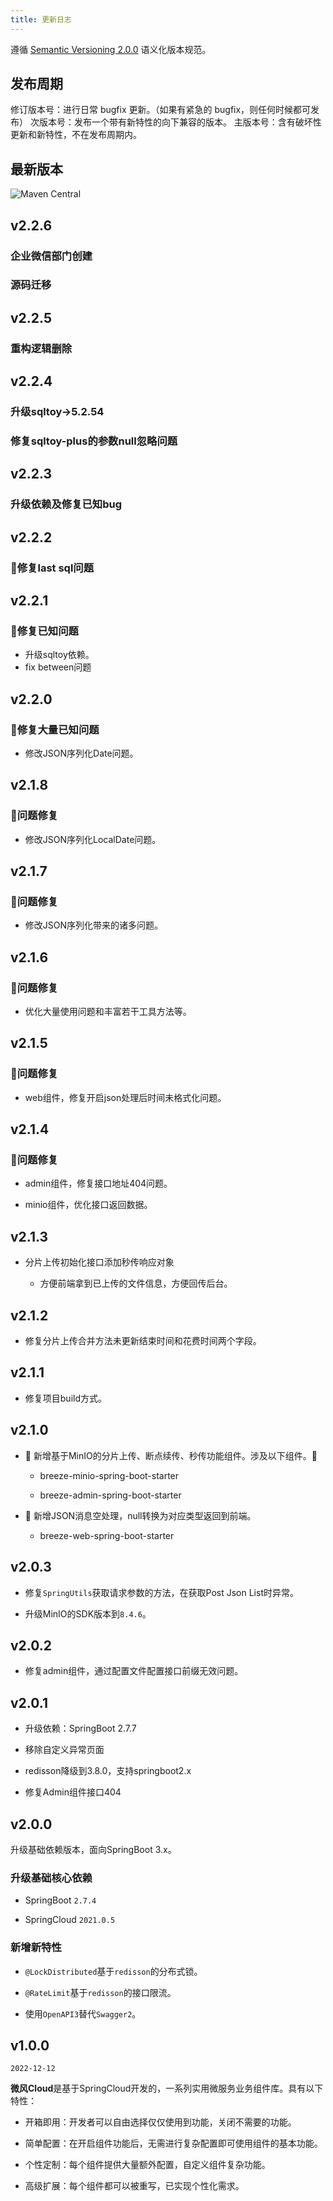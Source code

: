 ```yaml
---
title: 更新日志
---
```


遵循 [Semantic Versioning 2.0.0](https://semver.org/lang/zh-CN/) 语义化版本规范。

## 发布周期

修订版本号：进行日常 bugfix 更新。（如果有紧急的 bugfix，则任何时候都可发布）
次版本号：发布一个带有新特性的向下兼容的版本。
主版本号：含有破坏性更新和新特性，不在发布周期内。

## 最新版本

![Maven Central](https://img.shields.io/maven-central/v/cn.fanzy.breeze/breeze-spring-cloud?style=for-the-badge.png)
## v2.2.6
### 企业微信部门创建
### 源码迁移
## v2.2.5
### 重构逻辑删除

## v2.2.4
### 升级sqltoy->5.2.54
### 修复sqltoy-plus的参数null忽略问题

## v2.2.3
### 升级依赖及修复已知bug

## v2.2.2
### 🐛修复last sql问题

## v2.2.1
### 🐛修复已知问题

* 升级sqltoy依赖。
* fix between问题

## v2.2.0
### 🐛修复大量已知问题

* 修改JSON序列化Date问题。


## v2.1.8
### 🐛问题修复

* 修改JSON序列化LocalDate问题。

## v2.1.7
### 🐛问题修复

* 修改JSON序列化带来的诸多问题。

## v2.1.6

### 🐛问题修复

* 优化大量使用问题和丰富若干工具方法等。

## v2.1.5

### 🐛问题修复

* web组件，修复开启json处理后时间未格式化问题。



## v2.1.4

### 🐛问题修复

* admin组件，修复接口地址404问题。

* minio组件，优化接口返回数据。

## v2.1.3

* 分片上传初始化接口添加秒传响应对象
  
  * 方便前端拿到已上传的文件信息，方便回传后台。

## v2.1.2

- 修复分片上传合并方法未更新结束时间和花费时间两个字段。

## v2.1.1

* 修复项目build方式。

## v2.1.0

* 🎉 新增基于MinIO的分片上传、断点续传、秒传功能组件。涉及以下组件。🐶
  
  * breeze-minio-spring-boot-starter
  
  * breeze-admin-spring-boot-starter

* 🎉 新增JSON消息空处理，null转换为对应类型返回到前端。
  
  * breeze-web-spring-boot-starter

## v2.0.3

* 修复`SpringUtils`获取请求参数的方法，在获取Post Json List时异常。

* 升级MinIO的SDK版本到`8.4.6`。

## v2.0.2

- 修复admin组件，通过配置文件配置接口前缀无效问题。

## v2.0.1

* 升级依赖：SpringBoot 2.7.7

* 移除自定义异常页面

* redisson降级到3.8.0，支持springboot2.x

* 修复Admin组件接口404

## v2.0.0

升级基础依赖版本，面向SpringBoot 3.x。

### 升级基础核心依赖

* SpringBoot `2.7.4`

* SpringCloud `2021.0.5`

### 新增新特性

* `@LockDistributed`基于`redisson`的分布式锁。

* `@RateLimit`基于`redisson`的接口限流。

* 使用`OpenAPI3`替代`Swagger2`。

## v1.0.0

`2022-12-12`

**微风Cloud**是基于SpringCloud开发的，一系列实用微服务业务组件库。具有以下特性：

* 开箱即用：开发者可以自由选择仅仅使用到功能，关闭不需要的功能。

* 简单配置：在开启组件功能后，无需进行复杂配置即可使用组件的基本功能。

* 个性定制：每个组件提供大量额外配置，自定义组件复杂功能。

* 高级扩展：每个组件都可以被重写，已实现个性化需求。

